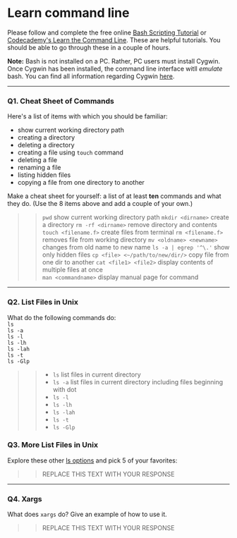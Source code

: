 # Learn command line

Please follow and complete the free online [Bash Scripting Tutorial](https://ryanstutorials.net/bash-scripting-tutorial/) or [Codecademy's Learn the Command Line](https://www.codecademy.com/learn/learn-the-command-line). These are helpful tutorials. You should be able to go through these in a couple of hours.

**Note:** Bash is not installed on a PC. Rather, PC users must install Cygwin. Once Cygwin has been installed, the command line interface witll _emulate_ bash. You can find all information regarding Cygwin [here](https://www.cygwin.com/).

---

### Q1.  Cheat Sheet of Commands  

Here's a list of items with which you should be familiar:  
* show current working directory path
* creating a directory
* deleting a directory
* creating a file using `touch` command
* deleting a file
* renaming a file
* listing hidden files
* copying a file from one directory to another

Make a cheat sheet for yourself: a list of at least **ten** commands and what they do.  (Use the 8 items above and add a couple of your own.)  

> > `pwd` show current working directory path
> > `mkdir <dirname>` create a directory
> > `rm -rf <dirname>` remove directory and contents
> > `touch <filename.f>` create files from terminal
> > `rm <filename.f>` removes file from working directory
> > `mv <oldname> <newname>` changes from old name to new name
> > `ls -a | egrep '^\.'` show only hidden files 
> > `cp <file> <~/path/to/new/dir/>` copy file from one dir to another
> > `cat <file1> <file2>` display contents of multiple files at once	
> > `man <commandname>` display manual page for command	
---

### Q2.  List Files in Unix   

What do the following commands do:  
`ls`  
`ls -a`  
`ls -l`  
`ls -lh`  
`ls -lah`  
`ls -t`  
`ls -Glp`  

> > - `ls` list files in current directory
> > - `ls -a` list files in current directory including files beginning with dot
> > - `ls -l` 
> > - `ls -lh`
> > - `ls -lah` 
> > - `ls -t`
> > - `ls -Glp`
 
### Q3.  More List Files in Unix  

Explore these other [ls options](http://www.techonthenet.com/unix/basic/ls.php) and pick 5 of your favorites:

> > REPLACE THIS TEXT WITH YOUR RESPONSE

---

### Q4.  Xargs   

What does `xargs` do? Give an example of how to use it.

> > REPLACE THIS TEXT WITH YOUR RESPONSE

 

